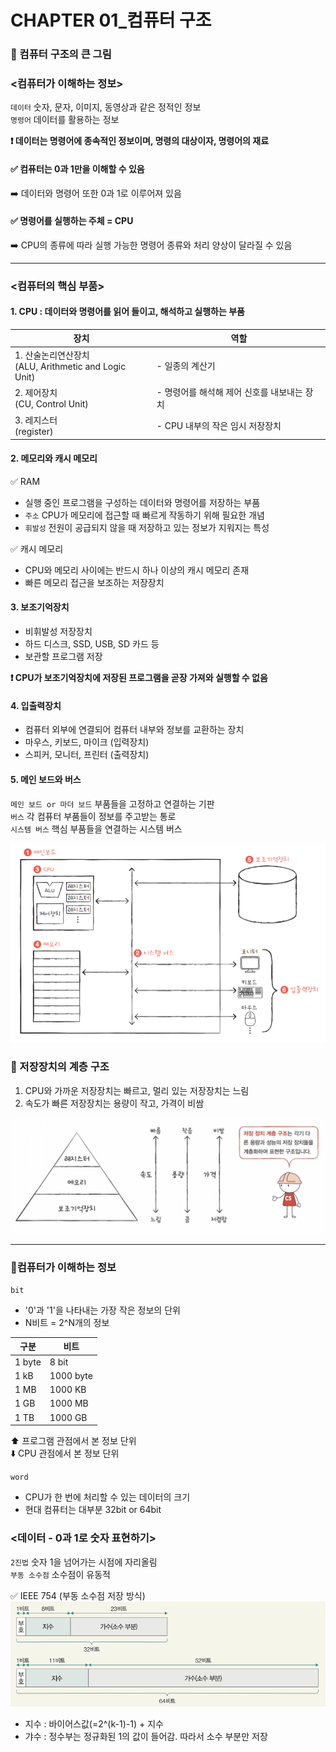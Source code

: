 # CHAPTER 01_컴퓨터 구조
### **💜 컴퓨터 구조의 큰 그림**
### <컴퓨터가 이해하는 정보>

`데이터`
숫자, 문자, 이미지, 동영상과 같은 정적인 정보  
`명령어`
데이터를 활용하는 정보

**❗️ 데이터는 명령어에 종속적인 정보이며, 명령의 대상이자, 명령어의 재료**

#### ✅ 컴퓨터는 0과 1만을 이해할 수 있음   
  ➡️ 데이터와 명령어 또한 0과 1로 이루어져 있음
#### ✅ 명령어를 실행하는 주체 = CPU  
  ➡️ CPU의 종류에 따라 실행 가능한 명령어 종류와 처리 양상이 달라질 수 있음

---

### <컴퓨터의 핵심 부품>

#### 1. CPU : 데이터와 명령어를 읽어 들이고, 해석하고 실행하는 부품
| 장치 | 역할 |
|---|---|
| 1. 산술논리연산장치<br/>(ALU, Arithmetic and Logic Unit) | - 일종의 계산기 |
| 2. 제어장치<br/>(CU, Control Unit) | - 명령어를 해석해 제어 신호를 내보내는 장치 |
| 3. 레지스터<br/>(register) | - CPU 내부의 작은 임시 저장장치 |

#### 2. 메모리와 캐시 메모리
✅ RAM
- 실행 중인 프로그램을 구성하는 데이터와 명령어를 저장하는 부품
- `주소` CPU가 메모리에 접근할 때 빠르게 작동하기 위해 필요한 개념
- `휘발성` 전원이 공급되지 않을 때 저장하고 있는 정보가 지워지는 특성

✅ 캐시 메모리
- CPU와 메모리 사이에는 반드시 하나 이상의 캐시 메모리 존재
- 빠른 메모리 접근을 보조하는 저장장치
#### 3. 보조기억장치
- 비휘발성 저장장치
- 하드 디스크, SSD, USB, SD 카드 등
- 보관할 프로그램 저장   

**❗️ CPU가 보조기억장치에 저장된 프로그램을 곧장 가져와 실행할 수 없음**

#### 4. 입출력장치
- 컴퓨터 외부에 연결되어 컴퓨터 내부와 정보를 교환하는 장치
- 마우스, 키보드, 마이크 (입력장치)
- 스피커, 모니터, 프린터 (출력장치)

#### 5. 메인 보드와 버스
`메인 보드 or 마더 보드` 부품들을 고정하고 연결하는 기판   
`버스` 각 컴퓨터 부품들이 정보를 주고받는 통로   
`시스템 버스` 핵심 부품들을 연결하는 시스템 버스

![메인 보드와 버스](./메인보드와%20버스.png)

### 🙌 저장장치의 계층 구조
1. CPU와 가까운 저장장치는 빠르고, 멀리 있는 저장장치는 느림
2. 속도가 빠른 저장장치는 용량이 작고, 가격이 비쌈

![](./저장장치의%20계층%20구조.png)

---

### **💜컴퓨터가 이해하는 정보**

`bit` 
- '0'과 '1'을 나타내는 가장 작은 정보의 단위
- N비트 = 2^N개의 정보

|구분|비트|
|---|---|
|1 byte|8 bit|
|1 kB|1000 byte|
|1 MB|1000 KB|
|1 GB|1000 MB|
|1 TB|1000 GB|

⬆️ 프로그램 관점에서 본 정보 단위   
⬇️ CPU 관점에서 본 정보 단위

`word`

- CPU가 한 번에 처리할 수 있는 데이터의 크기
- 현대 컴퓨터는 대부분 32bit or 64bit

### <데이터 - 0과 1로 숫자 표현하기>
`2진법` 숫자 1을 넘어가는 시점에 자리올림   
`부동 소수점` 소수점이 유동적   

✅ IEEE 754 (부동 소수점 저장 방식)
![](./floatingpoint.png)
- 지수 : 바이어스값(=2^(k-1)-1) + 지수
- 갸수 : 정수부는 정규화된 1의 값이 들어감. 따라서 소수 부분만 저장


